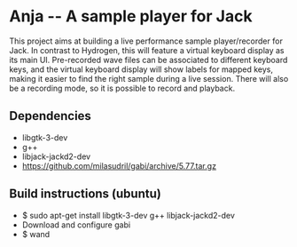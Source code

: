 Anja -- A sample player for Jack
================================
This project aims at building a live performance sample player/recorder for
Jack. In contrast to Hydrogen, this will feature a virtual keyboard display as
its main UI. Pre-recorded wave files can be associated to different keyboard
keys, and the virtual keyboard display will show labels for mapped keys, making
it easier to find the right sample during a live session. There will also be
a recording mode, so it is possible to record and playback.

Dependencies
------------
* libgtk-3-dev
* g++
* libjack-jackd2-dev
* https://github.com/milasudril/gabi/archive/5.77.tar.gz

Build instructions (ubuntu)
---------------------------
* $ sudo apt-get install libgtk-3-dev g++ libjack-jackd2-dev
* Download and configure gabi
* $ wand

